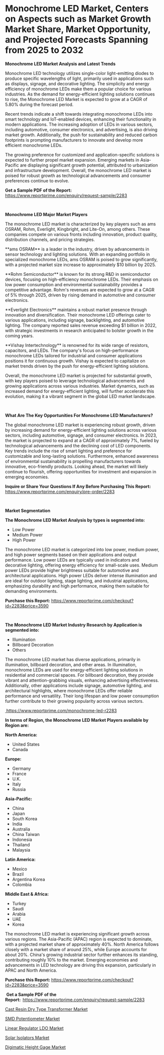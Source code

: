 <p><h1>Monochrome LED Market, Centers on Aspects such as Market Growth Market Share, Market Opportunity, and Projected Forecasts Spanning from 2025 to 2032</h1></p><p><strong>Monochrome LED Market Analysis and Latest Trends</strong></p>
<p><p>Monochrome LED technology utilizes single-color light-emitting diodes to produce specific wavelengths of light, primarily used in applications such as displays, signage, and decorative lighting. The simplicity and energy efficiency of monochrome LEDs make them a popular choice for various industries. As the demand for energy-efficient lighting solutions continues to rise, the Monochrome LED Market is expected to grow at a CAGR of 5.80% during the forecast period.</p><p>Recent trends indicate a shift towards integrating monochrome LEDs into smart technology and IoT-enabled devices, enhancing their functionality in modern applications. The increasing adoption of LEDs in various sectors, including automotive, consumer electronics, and advertising, is also driving market growth. Additionally, the push for sustainability and reduced carbon footprints is prompting manufacturers to innovate and develop more efficient monochrome LEDs.</p><p>The growing preference for customized and application-specific solutions is expected to further propel market expansion. Emerging markets in Asia-Pacific are displaying significant growth potential, attributed to urbanization and infrastructure development. Overall, the monochrome LED market is poised for robust growth as technological advancements and consumer preferences continue to evolve.</p></p>
<p><strong>Get a Sample PDF of the Report:&nbsp;</strong> <a href="https://www.reportprime.com/enquiry/request-sample/2283?utm_campaign=1141&utm_medium=2&utm_source=Github&utm_content=ia&utm_term=18032025&utm_id=monochrome-led">https://www.reportprime.com/enquiry/request-sample/2283</a></p>
<p>&nbsp;</p>
<p><strong>Monochrome LED Major Market Players</strong></p>
<p><p>The monochrome LED market is characterized by key players such as ams OSRAM, Rohm, Everlight, Kingbright, and Lite-On, among others. These companies compete on various fronts including innovation, product quality, distribution channels, and pricing strategies.</p><p>**ams OSRAM** is a leader in the industry, driven by advancements in sensor technology and lighting solutions. With an expanding portfolio in specialized monochrome LEDs, ams OSRAM is poised to grow significantly, with a projected market size increase to approximately $10 billion by 2025.</p><p>**Rohm Semiconductor** is known for its strong R&D in semiconductor devices, focusing on high-efficiency monochrome LEDs. Their emphasis on low power consumption and environmental sustainability provides a competitive advantage. Rohm's revenues are expected to grow at a CAGR of 5% through 2025, driven by rising demand in automotive and consumer electronics.</p><p>**Everlight Electronics** maintains a robust market presence through innovation and diversification. Their monochrome LED offerings cater to various applications, including signage, backlighting, and automotive lighting. The company reported sales revenue exceeding $1 billion in 2022, with strategic investments in research anticipated to bolster growth in the coming years.</p><p>**Vishay Intertechnology** is renowned for its wide range of resistors, capacitors, and LEDs. The company's focus on high-performance monochrome LEDs tailored for industrial and consumer applications positions it for continuous growth. Vishay is expected to capitalize on market trends driven by the push for energy-efficient lighting solutions.</p><p>Overall, the monochrome LED market is projected for substantial growth, with key players poised to leverage technological advancements and growing applications across various industries. Market dynamics, such as increased demand for energy-efficient lighting, will further accelerate this evolution, making it a vibrant segment in the global LED market landscape.</p></p>
<p>&nbsp;</p>
<p><strong>What Are The Key Opportunities For Monochrome LED Manufacturers?</strong></p>
<p><p>The global monochrome LED market is experiencing robust growth, driven by increasing demand for energy-efficient lighting solutions across various sectors, including automotive, signage, and consumer electronics. In 2023, the market is projected to expand at a CAGR of approximately 7%, fueled by technological advancements and the declining cost of LED components. Key trends include the rise of smart lighting and preference for customizable and long-lasting solutions. Furthermore, enhanced awareness of environmental sustainability is propelling manufacturers towards innovative, eco-friendly products. Looking ahead, the market will likely continue to flourish, offering opportunities for investment and expansion in emerging economies.</p></p>
<p><strong>Inquire or Share Your Questions If Any Before Purchasing This Report:</strong> <a href="https://www.reportprime.com/enquiry/pre-order/2283?utm_campaign=1141&utm_medium=2&utm_source=Github&utm_content=ia&utm_term=18032025&utm_id=monochrome-led">https://www.reportprime.com/enquiry/pre-order/2283</a></p>
<p>&nbsp;</p>
<p><strong>Market Segmentation</strong></p>
<p><strong>The Monochrome LED Market Analysis by types is segmented into:</strong></p>
<p><ul><li>Low Power</li><li>Medium Power</li><li>High Power</li></ul></p>
<p><p>The monochrome LED market is categorized into low power, medium power, and high power segments based on their applications and output performance. Low power LEDs are typically used in indicators and decorative lighting, offering energy efficiency for small-scale uses. Medium power LEDs provide higher brightness suitable for automotive and architectural applications. High power LEDs deliver intense illumination and are ideal for outdoor lighting, stage lighting, and industrial applications, emphasizing durability and high performance, making them suitable for demanding environments.</p></p>
<p><strong>Purchase this Report:&nbsp;</strong><a href="https://www.reportprime.com/checkout?id=2283&price=3590&utm_campaign=1141&utm_medium=2&utm_source=Github&utm_content=ia&utm_term=18032025&utm_id=monochrome-led">https://www.reportprime.com/checkout?id=2283&price=3590</a></p>
<p>&nbsp;</p>
<p><strong>The Monochrome LED Market Industry Research by Application is segmented into:</strong></p>
<p><ul><li>Illumination</li><li>Billboard Decoration</li><li>Others</li></ul></p>
<p><p>The monochrome LED market has diverse applications, primarily in illumination, billboard decoration, and other areas. In illumination, monochrome LEDs are used for energy-efficient lighting solutions in residential and commercial spaces. For billboard decoration, they provide vibrant and attention-grabbing visuals, enhancing advertising effectiveness. Additionally, other applications include signage, automotive lighting, and architectural highlights, where monochrome LEDs offer reliable performance and versatility. Their long lifespan and low power consumption further contribute to their growing popularity across various sectors.</p></p>
<p><a href="https://www.reportprime.com/monochrome-led-r2283?utm_campaign=1141&utm_medium=2&utm_source=Github&utm_content=ia&utm_term=18032025&utm_id=monochrome-led">&nbsp;https://www.reportprime.com/monochrome-led-r2283</a></p>
<p><strong>In terms of Region, the Monochrome LED Market Players available by Region are:</strong></p>
<p>
    <p> <strong> North America: </strong>
        <ul>
            <li>United States</li>
            <li>Canada</li>
        </ul>
        </p> 
    <p> <strong> Europe: </strong>
        <ul>
            <li>Germany</li>
            <li>France</li>
            <li>U.K.</li>
            <li>Italy</li>
            <li>Russia</li>
        </ul>
        </p> 
    <p> <strong> Asia-Pacific: </strong>
        <ul>
            <li>China</li>
            <li>Japan</li>
            <li>South Korea</li>
            <li>India</li>
            <li>Australia</li>
            <li>China Taiwan</li>
            <li>Indonesia</li>
            <li>Thailand</li>
            <li>Malaysia</li>
        </ul>
        </p> 
    <p> <strong> Latin America: </strong>
        <ul>
            <li>Mexico</li>
            <li>Brazil</li>
            <li>Argentina Korea</li>
            <li>Colombia</li>
        </ul>
        </p> 
    <p> <strong> Middle East & Africa: </strong>
        <ul>
            <li>Turkey</li>
            <li>Saudi</li>
            <li>Arabia</li>
            <li>UAE</li>
            <li>Korea</li>
        </ul>
    </p>
    </p>
<p><p>The monochrome LED market is experiencing significant growth across various regions. The Asia-Pacific (APAC) region is expected to dominate, with a projected market share of approximately 40%. North America follows closely with a market share of around 25%, while Europe accounts for about 20%. China's growing industrial sector further enhances its standing, contributing roughly 10% to the market. Emerging economies and advancements in LED technology are driving this expansion, particularly in APAC and North America.</p></p>
<p><strong>Purchase this Report: </strong><a href="https://www.reportprime.com/checkout?id=2283&price=3590&utm_campaign=1141&utm_medium=2&utm_source=Github&utm_content=ia&utm_term=18032025&utm_id=monochrome-led">https://www.reportprime.com/checkout?id=2283&price=3590</a></p>
<p>&nbsp;<strong>Get a Sample PDF of the Report:&nbsp;&nbsp;</strong><a href="https://www.reportprime.com/enquiry/request-sample/2283?utm_campaign=1141&utm_medium=2&utm_source=Github&utm_content=ia&utm_term=18032025&utm_id=monochrome-led">https://www.reportprime.com/enquiry/request-sample/2283</a></p>
<p><strong></strong></p>
<p><p><a href="https://github.com/lotoahshaiek/Market-Research-Report-List-1/blob/main/cast-resin-dry-type-transformer-market.md?utm_campaign=1141&utm_medium=2&utm_source=Github&utm_content=ia&utm_term=18032025&utm_id=monochrome-led">Cast Resin Dry Type Transformer Market</a></p><p><a href="https://github.com/wiltsdeenyuw/Market-Research-Report-List-1/blob/main/smd-potentiometer-market.md?utm_campaign=1141&utm_medium=2&utm_source=Github&utm_content=ia&utm_term=18032025&utm_id=monochrome-led">SMD Potentiometer Market</a></p><p><a href="https://github.com/fabrehugessf/Market-Research-Report-List-1/blob/main/linear-regulator-ldo-market.md?utm_campaign=1141&utm_medium=2&utm_source=Github&utm_content=ia&utm_term=18032025&utm_id=monochrome-led">Linear Regulator LDO Market</a></p><p><a href="https://github.com/nsmifidget3/Market-Research-Report-List-1/blob/main/solar-isolators-market.md?utm_campaign=1141&utm_medium=2&utm_source=Github&utm_content=ia&utm_term=18032025&utm_id=monochrome-led">Solar Isolators Market</a></p><p><a href="https://github.com/orlinvisonju/Market-Research-Report-List-1/blob/main/digimatic-height-gage-market.md?utm_campaign=1141&utm_medium=2&utm_source=Github&utm_content=ia&utm_term=18032025&utm_id=monochrome-led">Digimatic Height Gage Market</a></p></p>